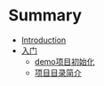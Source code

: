 # Summary

* [Introduction](README.md)
* [入门](入门.md)
  * [demo项目初始化](第一个demo.md)
  * [项目目录简介](项目目录简介.md)


